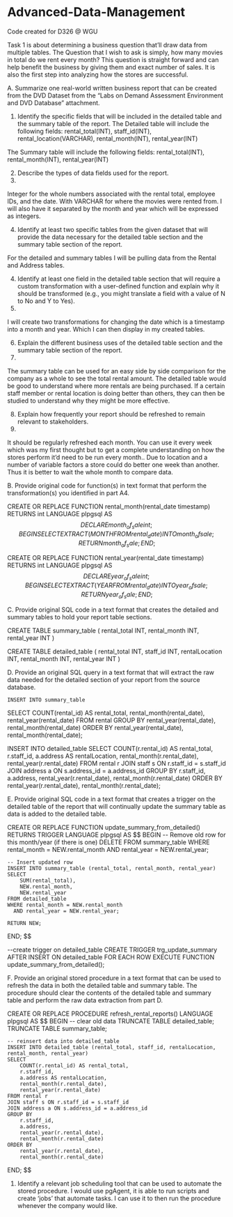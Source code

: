 # Advanced-Data-Management
Code created for D326 @ WGU

Task 1 is about determining a business question that’ll draw data from multiple tables. The Question that I wish to ask is simply, how many movies in total do we rent every month? This question is straight forward and can help benefit the business by giving them and exact number of sales. It is also the first step into analyzing how the stores are successful.



A.  Summarize one real-world written business report that can be created from the DVD Dataset from the “Labs on Demand Assessment Environment and DVD Database” attachment. 
1.  Identify the specific fields that will be included in the detailed table and the summary table of the report.
The Detailed table will include the following fields: rental_total(INT), staff_id(INT), rental_location(VARCHAR), rental_month(INT), rental_year(INT)

The Summary table will include the following fields: rental_total(INT), rental_month(INT), rental_year(INT)

2.  Describe the types of data fields used for the report.
3.  
Integer for the whole numbers associated with the rental total, employee IDs, and the date. With VARCHAR for where the movies were rented from. I will also have it separated by the month and year which will be expressed as integers.

4.  Identify at least two specific tables from the given dataset that will provide the data necessary for the detailed table section and the summary table section of the report.

For the detailed and summary tables I will be pulling data from the Rental and Address tables.

4.  Identify at least one field in the detailed table section that will require a custom transformation with a user-defined function and explain why it should be transformed (e.g., you might translate a field with a value of N to No and Y to Yes).
5.  
I will create two transformations for changing the date which is a timestamp into a month and year. Which I can then display in my created tables.

6.  Explain the different business uses of the detailed table section and the summary table section of the report.
7.  
The summary table can be used for an easy side by side comparison for the company as a whole to see the total rental amount.
The detailed table would be good to understand where more rentals are being purchased. If a certain staff member or rental location is doing better than others, they can then be studied to understand why they might be more effective.

8.  Explain how frequently your report should be refreshed to remain relevant to stakeholders.
9.  
It should be regularly refreshed each month. You can use it every week which was my first thought but to get a complete understanding on how the stores perform it’d need to be run every month.. Due to location and a number of variable factors a store could do better one week than another.  Thus it is better to wait the whole month to compare data.
 
B.  Provide original code for function(s) in text format that perform the transformation(s) you identified in part A4.

CREATE OR REPLACE FUNCTION rental_month(rental_date timestamp)
RETURNS int
LANGUAGE plpgsql
AS 
$$
DECLARE month_of_sale int;
BEGIN
	SELECT EXTRACT(MONTH FROM rental_date) INTO month_of sale;
	RETURN month_of_sale;
END;
$$

CREATE OR REPLACE FUNCTION rental_year(rental_date timestamp)
RETURNS int
LANGUAGE plpgsql
AS 
$$
DECLARE year_of_sale int;
BEGIN
	SELECT EXTRACT(YEAR FROM rental_date) INTO year_of sale;
	RETURN year_of_sale;
END;
$$



 
C.  Provide original SQL code in a text format that creates the detailed and summary tables to hold your report table sections.

CREATE TABLE summary_table (
rental_total INT,
rental_month  INT,
rental_year  INT
)

CREATE TABLE detailed_table (
rental_total INT,
staff_id INT,
rentalLocation INT,
rental_month  INT,
rental_year  INT
)
 
D.  Provide an original SQL query in a text format that will extract the raw data needed for the detailed section of your report from the source database.


	INSERT INTO summary_table
SELECT 
COUNT(rental_id) AS rental_total,
	rental_month(rental_date),
	rental_year(rental_date)
FROM rental
GROUP BY
	rental_year(rental_date),
	rental_month(rental_date)
ORDER BY 
	rental_year(rental_date),
	rental_month(rental_date);

INSERT INTO detailed_table
SELECT 
    COUNT(r.rental_id) AS rental_total,
    r.staff_id,
    a.address AS rentalLocation,
    rental_month(r.rental_date),
    rental_year(r.rental_date)
FROM rental r
JOIN staff s ON r.staff_id = s.staff_id
JOIN address a ON s.address_id = a.address_id
GROUP BY
    r.staff_id,
    a.address,
    rental_year(r.rental_date),
    rental_month(r.rental_date)
ORDER BY 
    rental_year(r.rental_date),
    rental_month(r.rental_date);


 
E.  Provide original SQL code in a text format that creates a trigger on the detailed table of the report that will continually update the summary table as data is added to the detailed table.

CREATE OR REPLACE FUNCTION update_summary_from_detailed()
RETURNS TRIGGER
LANGUAGE plpgsql
AS $$
BEGIN
    -- Remove old row for this month/year (if there is one)
    DELETE FROM summary_table
    WHERE rental_month = NEW.rental_month
      AND rental_year = NEW.rental_year;

    -- Insert updated row
    INSERT INTO summary_table (rental_total, rental_month, rental_year)
    SELECT 
        SUM(rental_total),
        NEW.rental_month,
        NEW.rental_year
    FROM detailed_table
    WHERE rental_month = NEW.rental_month
      AND rental_year = NEW.rental_year;

    RETURN NEW;
END;
$$

--create trigger on detailed_table
CREATE TRIGGER trg_update_summary
AFTER INSERT ON detailed_table
FOR EACH ROW
EXECUTE FUNCTION update_summary_from_detailed();






F.  Provide an original stored procedure in a text format that can be used to refresh the data in both the detailed table and summary table. The procedure should clear the contents of the detailed table and summary table and perform the raw data extraction from part D.

CREATE OR REPLACE PROCEDURE refresh_rental_reports()
LANGUAGE plpgsql
AS $$
BEGIN
    -- clear old data
    TRUNCATE TABLE detailed_table;
    TRUNCATE TABLE summary_table;

    -- reinsert data into detailed_table
    INSERT INTO detailed_table (rental_total, staff_id, rentalLocation, rental_month, rental_year)
    SELECT 
        COUNT(r.rental_id) AS rental_total,
        r.staff_id,
        a.address AS rentalLocation,
        rental_month(r.rental_date),
        rental_year(r.rental_date)
    FROM rental r
    JOIN staff s ON r.staff_id = s.staff_id
    JOIN address a ON s.address_id = a.address_id
    GROUP BY
        r.staff_id,
        a.address,
        rental_year(r.rental_date),
        rental_month(r.rental_date)
    ORDER BY 
        rental_year(r.rental_date),
        rental_month(r.rental_date)

END;
$$
1.  Identify a relevant job scheduling tool that can be used to automate the stored procedure.
I would use pgAgent, it is able to run scripts and create ‘jobs’ that automate tasks. I can use it to then run the procedure whenever the company would like.
